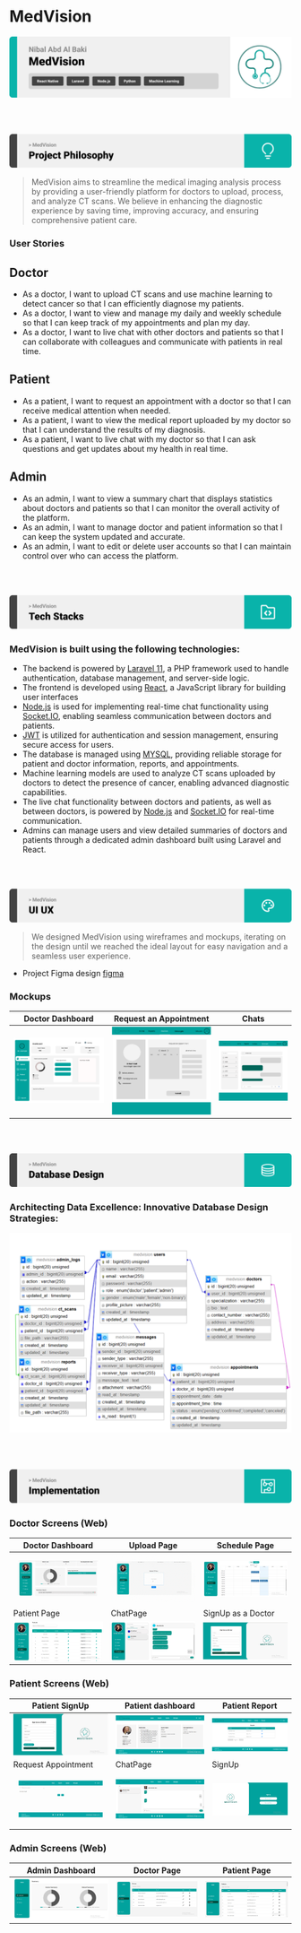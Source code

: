 # MedVision

<img src="./readme/title1.svg"/>

<br><br>

<!-- project philosophy -->
<img src="./readme/title2.svg"/>

> MedVision aims to streamline the medical imaging analysis process by providing a user-friendly platform for doctors to upload, process, and analyze CT scans. We believe in enhancing the diagnostic experience by saving time, improving accuracy, and ensuring comprehensive patient care.


### User Stories

## Doctor
 
- As a doctor, I want to upload CT scans and use machine learning to detect cancer so that I can efficiently diagnose my patients.
- As a doctor, I want to view and manage my daily and weekly schedule so that I can keep track of my appointments and plan my day.
- As a doctor, I want to live chat with other doctors and patients so that I can collaborate with colleagues and communicate with patients in real time.

## Patient

- As a patient, I want to request an appointment with a doctor so that I can receive medical attention when needed.
- As a patient, I want to view the medical report uploaded by my doctor so that I can understand the results of my diagnosis.
- As a patient, I want to live chat with my doctor so that I can ask questions and get updates about my health in real time.

## Admin

- As an admin, I want to view a summary chart that displays statistics about doctors and patients so that I can monitor the overall activity of the platform.
- As an admin, I want to manage doctor and patient information so that I can keep the system updated and accurate.
- As an admin, I want to edit or delete user accounts so that I can maintain control over who can access the platform.

<br><br>

<!-- Tech stack -->
<img src="./readme/title3.svg"/>

### MedVision is built using the following technologies:

- The backend is powered by [Laravel 11](https://laravel.com/), a PHP framework used to handle authentication, database management, and server-side logic.
- The frontend is developed using [React](https://reactjs.org/), a JavaScript library for building user interfaces
- [Node.js](https://nodejs.org/en) is used for implementing real-time chat functionality using [Socket.IO](https://socket.io/), enabling seamless communication between doctors and patients.
- [JWT](https://jwt.io/) is utilized for authentication and session management, ensuring secure access for users.
- The database is managed using [MYSQL](https://www.mysql.com/), providing reliable storage for patient and doctor information, reports, and appointments.
- Machine learning models are used to analyze CT scans uploaded by doctors to detect the presence of cancer, enabling advanced diagnostic capabilities.
- The live chat functionality between doctors and patients, as well as between doctors, is powered by [Node.js](https://nodejs.org/en) and [Socket.IO](https://socket.io/) for real-time communication.
- Admins can manage users and view detailed summaries of doctors and patients through a dedicated admin dashboard built using Laravel and React.

<br><br>

<!-- UI UX -->
<img src="./readme/title4.svg"/>

> We designed MedVision using wireframes and mockups, iterating on the design until we reached the ideal layout for easy navigation and a seamless user experience.

- Project Figma design [figma](https://www.figma.com/design/aw2wDNWy383Ls7W9jvHdln/MedVision?node-id=0-1&node-type=canvas&t=CsQl6SbJJCzoHXqu-0)

### Mockups

| Doctor Dashboard                                    | Request an Appointment                            | Chats                            |
| --------------------------------------------------- | ----------------------------------------- | ----------------------------------------- |
| ![DoctorDashboard](./readme/assets/doctorDashboard.png) | ![Request an Appointment](./readme/assets/RequestforApp.png) | ![Chats](./readme/assets/Chats.png) |

<br><br>

<!-- Database Design -->
<img src="./readme/title5.svg"/>

###  Architecting Data Excellence: Innovative Database Design Strategies:

![ER Diagram](./readme/assets/db.png)

<br><br>

<!-- Implementation -->
<img src="./readme/title6.svg"/>

### Doctor Screens (Web)

| Doctor Dashboard                               | Upload Page                            | Schedule Page                            |
| ------------------------------------------- | ----------------------------------------- | ----------------------------------------- |
| ![DoctorDashboard](./readme/assets/download.gif)       | ![Upload](./readme/assets/Upload.gif) | ![Schedule](./readme/assets/Schdule.png) |
| Patient Page                                | ChatPage                            | SignUp as a Doctor                          |
| ![Patient](./readme/assets/PatientPage.png) | ![ChatPage](./readme/assets/Chat.jpg) | ![SignUp](./readme/assets/SignUpDoctor.png)   |


### Patient Screens (Web)

| Patient SignUp                               | Patient dashboard                             | Patient Report                        |
| ------------------------------------------- | ----------------------------------------- | ----------------------------------------- |
| ![SignUp](./readme/assets/SignUpPatient.png) | ![Patient](./readme/assets/PatientDashboard.png) | ![report](./readme/assets/PatientReport.png) |
| Request Appointment                               | ChatPage                            | SignUp                          |
| ![Appointment](./readme/assets/RequestApp.gif) | ![ChatPage](./readme/assets/Messages.png) | ![SignUp](./readme/assets/SignUp.png)   |


### Admin Screens (Web)

| Admin Dashboard                               | Doctor Page                              | Patient Page                        |
| ------------------------------------------ | --------------------------------------------- | ------------------------------------------ |
| ![Landing](./readme/assets/AdminDashboard.png) | ![fsdaf](./readme/assets/doctors.png) | ![fsdaf](./readme/assets/Patients.png) |

<br><br>